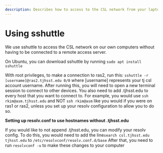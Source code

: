 ```yaml
---
description: Describes how to access to the CSL network from your laptop via sshuttle
---
```


# Using sshuttle

We use sshuttle to access the CSL network on our own computers without having to be connected to a remote access server.

On Ubuntu, you can download sshuttle by running `sudo apt install sshuttle`

With root privileges, to make a connection to ras2, run this: `sshuttle -r [username]@ras2.tjhsst.edu 0/0` where \[username\] represents your tj csl account username.  After running this, you will need to open a new terminal session to connect to other devices.  You also need to add .tjhsst.edu to every host that you want to connect to.  For example, you would use `ssh rkim@asm.tjhsst.edu` and NOT `ssh rkim@asm` like you would if you were on ras1 or ras2, unless you set up your resolv configuration to allow you to do so.

**Setting up resolv.conf to use hostnames without .tjhsst.edu**

If you would like to not append .tjhsst.edu, you can modify your resolv config.  To do this, you would need to add the line`search csl.tjhsst.edu tjhsst.edu` to `/etc/resolvconf/resolv.conf.d/base`  After that, you need to run `resolvconf -u` to make these changes to your computer

